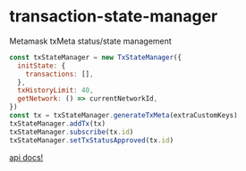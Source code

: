 # transaction-state-manager

Metamask txMeta status/state management

```js
const txStateManager = new TxStateManager({
  initState: {
    transactions: [],
  },
  txHistoryLimit: 40,
  getNetwork: () => currentNetworkId,
})
const tx = txStateManager.generateTxMeta(extraCustomKeys)
txStateManager.addTx(tx)
txStateManager.subscribe(tx.id)
txStateManager.setTxStatusApproved(tx.id)
```

[api docs!](./docs/index.md)
